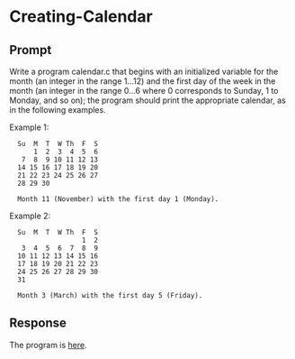 # Creating-Calendar

## Prompt
Write a program calendar.c that begins with an initialized variable for the month (an integer in the range 1…12) and the first day of the week in the month (an integer in the range 0…6 where 0 corresponds to Sunday, 1 to Monday, and so on); the program should print the appropriate calendar, as in the following examples.

Example 1:

      Su  M  T  W Th  F  S
          1  2  3  4  5  6 
       7  8  9 10 11 12 13 
      14 15 16 17 18 19 20 
      21 22 23 24 25 26 27 
      28 29 30

      Month 11 (November) with the first day 1 (Monday).

Example 2:

      Su  M  T  W Th  F  S
                      1  2 
       3  4  5  6  7  8  9 
      10 11 12 13 14 15 16 
      17 18 19 20 21 22 23 
      24 25 26 27 28 29 30 
      31 

      Month 3 (March) with the first day 5 (Friday).
      
## Response
The program is [here](https://github.com/ridhika123/Creating-Calendar/blob/main/calendar.c).
